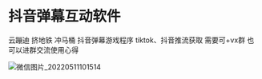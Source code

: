 # 抖音弹幕互动软件

云蹦迪
挤地铁
冲马桶
抖音弹幕游戏程序
tiktok、抖音推流获取
需要可+vx群 
也可以进群交流使用心得

![微信图片_20220511101514](https://user-images.githubusercontent.com/24582880/167755441-e8e284b8-aebd-4208-8126-9a30f2e657a9.jpg)
